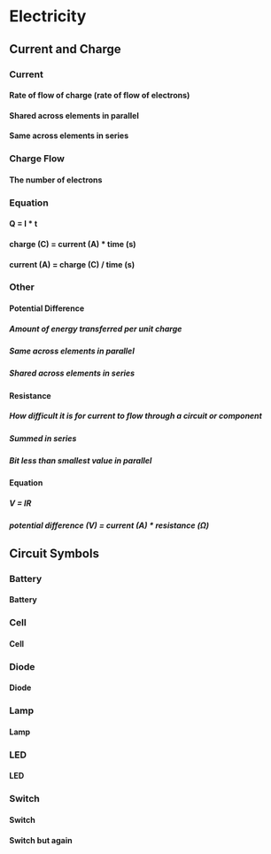 # Electricity
## Current and Charge
### Current
#### Rate of flow of charge (rate of flow of electrons)
#### Shared across elements in parallel
#### Same across elements in series
### Charge Flow
#### The number of electrons
### Equation
#### Q = I * t
#### charge (C) = current (A) * time (s)
#### current (A) = charge (C) / time (s)
### Other
#### Potential Difference
##### Amount of energy transferred per unit charge
##### Same across elements in parallel
##### Shared across elements in series
#### Resistance
##### How difficult it is for current to flow through a circuit or component
##### Summed in series
##### Bit less than smallest value in parallel
#### Equation
##### V = IR
##### potential difference (V) = current (A) * resistance (Ω)
## Circuit Symbols
### Battery
#### Battery
### Cell
#### Cell
### Diode
#### Diode
### Lamp
#### Lamp
### LED
#### LED
### Switch
#### Switch
#### Switch but again
